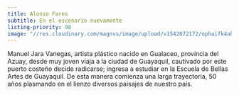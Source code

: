 ```yaml
---
title: Alonso Fares
subtitle: En el escenario nuevamente
listing-priority: 98
image: "//res.cloudinary.com/magnvs/image/upload/v1542072172/ophaifk4aht6twgmah3b.jpg"
---
```

Manuel Jara Vanegas, artista plástico nacido en Gualaceo, provincia del Azuay, desde muy joven viaja a la ciudad de Guayaquil, cautivado por este puerto costeño decide radicarse;  ingresa a estudiar en la Escuela de Bellas Artes de Guayaquil. De esta manera comienza una  larga trayectoria, 50 años plasmando en el lienzo diversos paisajes de nuestro país.
